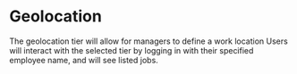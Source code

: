 # Geolocation

The geolocation tier will allow for managers to define a work location
Users will interact with the selected tier by logging in with their specified employee name, and will see listed jobs.